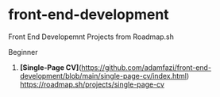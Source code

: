 # front-end-development
Front End Developemnt Projects from Roadmap.sh

Beginner

1. <strong>[Single-Page CV]</strong>(https://github.com/adamfazi/front-end-development/blob/main/single-page-cv/index.html)
   <br>https://roadmap.sh/projects/single-page-cv
